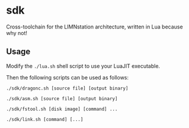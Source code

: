 # sdk

Cross-toolchain for the LIMNstation architecture, written in Lua because why not!

## Usage

Modify the `./lua.sh` shell script to use your LuaJIT executable.

Then the following scripts can be used as follows:

`./sdk/dragonc.sh [source file] [output binary]`

`./sdk/asm.sh [source file] [output binary]`

`./sdk/fstool.sh [disk image] [command] ...`

`./sdk/link.sh [command] [...]`

